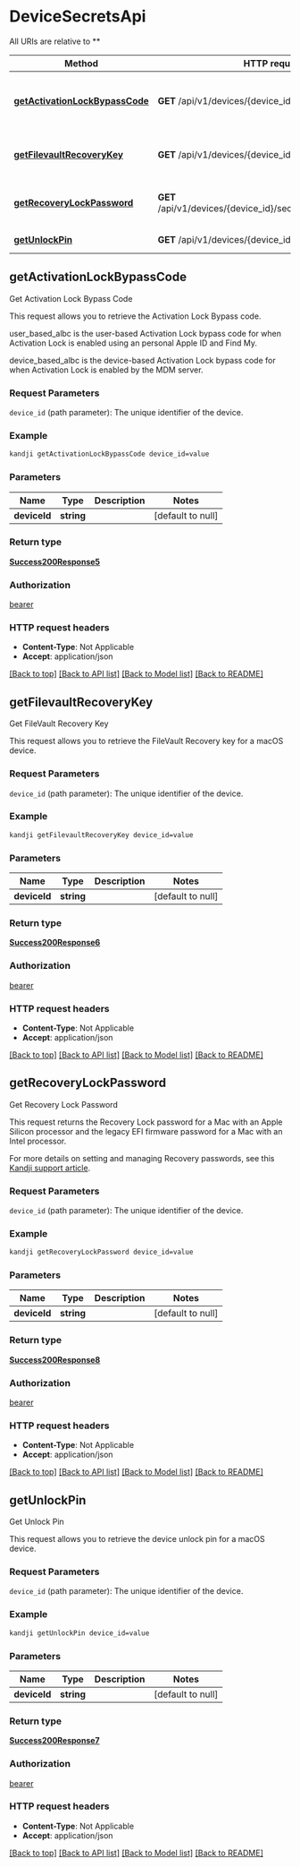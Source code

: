 # DeviceSecretsApi

All URIs are relative to **

Method | HTTP request | Description
------------- | ------------- | -------------
[**getActivationLockBypassCode**](DeviceSecretsApi.md#getActivationLockBypassCode) | **GET** /api/v1/devices/{device_id}/secrets/bypasscode | Get Activation Lock Bypass Code
[**getFilevaultRecoveryKey**](DeviceSecretsApi.md#getFilevaultRecoveryKey) | **GET** /api/v1/devices/{device_id}/secrets/filevaultkey | Get FileVault Recovery Key
[**getRecoveryLockPassword**](DeviceSecretsApi.md#getRecoveryLockPassword) | **GET** /api/v1/devices/{device_id}/secrets/recoverypassword | Get Recovery Lock Password
[**getUnlockPin**](DeviceSecretsApi.md#getUnlockPin) | **GET** /api/v1/devices/{device_id}/secrets/unlockpin | Get Unlock Pin



## getActivationLockBypassCode

Get Activation Lock Bypass Code

<p>This request allows you to retrieve the Activation Lock Bypass code.</p>
<p>user_based_albc is the user-based Activation Lock bypass code for when Activation Lock is enabled using an personal Apple ID and Find My.</p>
<p>device_based_albc is the device-based Activation Lock bypass code for when Activation Lock is enabled by the MDM server.</p>
<h3 id=&quot;request-parameters&quot;>Request Parameters</h3>
<p><code>device_id</code> (path parameter): The unique identifier of the device.</p>

### Example

```bash
kandji getActivationLockBypassCode device_id=value
```

### Parameters


Name | Type | Description  | Notes
------------- | ------------- | ------------- | -------------
 **deviceId** | **string** |  | [default to null]

### Return type

[**Success200Response5**](Success200Response5.md)

### Authorization

[bearer](../README.md#bearer)

### HTTP request headers

- **Content-Type**: Not Applicable
- **Accept**: application/json

[[Back to top]](#) [[Back to API list]](../README.md#documentation-for-api-endpoints) [[Back to Model list]](../README.md#documentation-for-models) [[Back to README]](../README.md)


## getFilevaultRecoveryKey

Get FileVault Recovery Key

<p>This request allows you to retrieve the FileVault Recovery key for a macOS device.</p>
<h3 id=&quot;request-parameters&quot;>Request Parameters</h3>
<p><code>device_id</code> (path parameter): The unique identifier of the device.</p>

### Example

```bash
kandji getFilevaultRecoveryKey device_id=value
```

### Parameters


Name | Type | Description  | Notes
------------- | ------------- | ------------- | -------------
 **deviceId** | **string** |  | [default to null]

### Return type

[**Success200Response6**](Success200Response6.md)

### Authorization

[bearer](../README.md#bearer)

### HTTP request headers

- **Content-Type**: Not Applicable
- **Accept**: application/json

[[Back to top]](#) [[Back to API list]](../README.md#documentation-for-api-endpoints) [[Back to Model list]](../README.md#documentation-for-models) [[Back to README]](../README.md)


## getRecoveryLockPassword

Get Recovery Lock Password

<p>This request returns the Recovery Lock password for a Mac with an Apple Silicon processor and the legacy EFI firmware password for a Mac with an Intel processor.</p>
<p>For more details on setting and managing Recovery passwords, see this <a href=&quot;https://support.kandji.io/support/solutions/articles/72000560472-configure-the-recovery-password-library-item&quot;>Kandji support article</a>.</p>
<h3 id=&quot;request-parameters&quot;>Request Parameters</h3>
<p><code>device_id</code> (path parameter): The unique identifier of the device.</p>

### Example

```bash
kandji getRecoveryLockPassword device_id=value
```

### Parameters


Name | Type | Description  | Notes
------------- | ------------- | ------------- | -------------
 **deviceId** | **string** |  | [default to null]

### Return type

[**Success200Response8**](Success200Response8.md)

### Authorization

[bearer](../README.md#bearer)

### HTTP request headers

- **Content-Type**: Not Applicable
- **Accept**: application/json

[[Back to top]](#) [[Back to API list]](../README.md#documentation-for-api-endpoints) [[Back to Model list]](../README.md#documentation-for-models) [[Back to README]](../README.md)


## getUnlockPin

Get Unlock Pin

<p>This request allows you to retrieve the device unlock pin for a macOS device.</p>
<h3 id=&quot;request-parameters&quot;>Request Parameters</h3>
<p><code>device_id</code> (path parameter): The unique identifier of the device.</p>

### Example

```bash
kandji getUnlockPin device_id=value
```

### Parameters


Name | Type | Description  | Notes
------------- | ------------- | ------------- | -------------
 **deviceId** | **string** |  | [default to null]

### Return type

[**Success200Response7**](Success200Response7.md)

### Authorization

[bearer](../README.md#bearer)

### HTTP request headers

- **Content-Type**: Not Applicable
- **Accept**: application/json

[[Back to top]](#) [[Back to API list]](../README.md#documentation-for-api-endpoints) [[Back to Model list]](../README.md#documentation-for-models) [[Back to README]](../README.md)

